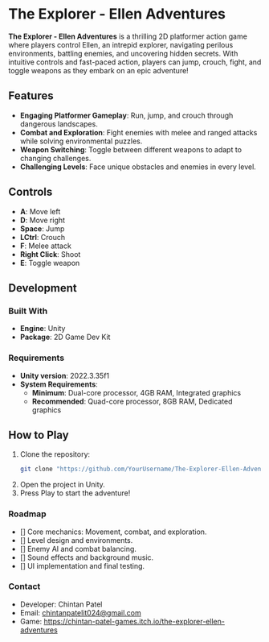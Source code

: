 # The Explorer - Ellen Adventures

**The Explorer - Ellen Adventures** is a thrilling 2D platformer action game where players control Ellen, an intrepid explorer, navigating perilous environments, battling enemies, and uncovering hidden secrets. With intuitive controls and fast-paced action, players can jump, crouch, fight, and toggle weapons as they embark on an epic adventure!

## Features
- **Engaging Platformer Gameplay**: Run, jump, and crouch through dangerous landscapes.
- **Combat and Exploration**: Fight enemies with melee and ranged attacks while solving environmental puzzles.
- **Weapon Switching**: Toggle between different weapons to adapt to changing challenges.
- **Challenging Levels**: Face unique obstacles and enemies in every level.

## Controls
- **A**: Move left
- **D**: Move right
- **Space**: Jump
- **LCtrl**: Crouch
- **F**: Melee attack
- **Right Click**: Shoot
- **E**: Toggle weapon

## Development

### Built With
- **Engine**: Unity
- **Package**: 2D Game Dev Kit

### Requirements
- **Unity version**: 2022.3.35f1
- **System Requirements**:
  - **Minimum**: Dual-core processor, 4GB RAM, Integrated graphics
  - **Recommended**: Quad-core processor, 8GB RAM, Dedicated graphics

## How to Play
1. Clone the repository:
   ```bash
   git clone "https://github.com/YourUsername/The-Explorer-Ellen-Adventures"
   ```
2. Open the project in Unity.
3. Press Play to start the adventure!

### Roadmap
- [] Core mechanics: Movement, combat, and exploration.
- [] Level design and environments.
- [] Enemy AI and combat balancing.
- [] Sound effects and background music.
- [] UI implementation and final testing.

### Contact
- Developer: Chintan Patel
- Email: chintanpatelit024@gmail.com
- Game: https://chintan-patel-games.itch.io/the-explorer-ellen-adventures
